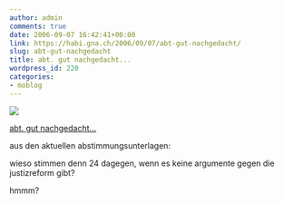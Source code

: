```yaml
---
author: admin
comments: true
date: 2006-09-07 16:42:41+00:00
link: https://habi.gna.ch/2006/09/07/abt-gut-nachgedacht/
slug: abt-gut-nachgedacht
title: abt. gut nachgedacht...
wordpress_id: 220
categories:
- moblog
---
```



 [![](https://static.flickr.com/95/236934535_7969a85fb8_m.jpg)](https://www.flickr.com/photos/habi/236934535/)
   

 
  [abt. gut nachgedacht...](https://www.flickr.com/photos/habi/236934535/)
    

 



aus den aktuellen abstimmungsunterlagen:  

wieso stimmen denn 24 dagegen, wenn es keine argumente gegen die justizreform gibt?  

hmmm?
  

